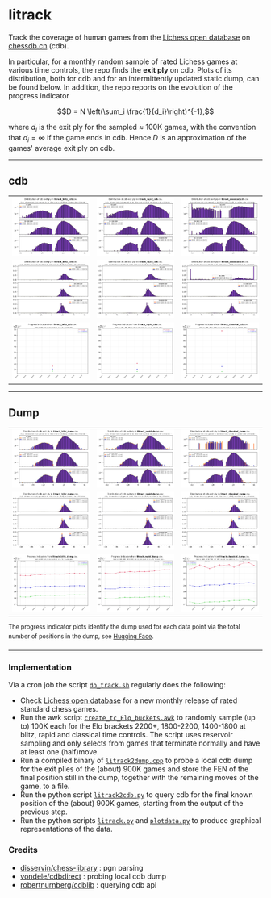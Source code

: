 # litrack

Track the coverage of human games from the
[Lichess open database](https://database.lichess.org)
on [chessdb.cn](https://chessdb.cn/queryc_en/) (cdb).

In particular, for a monthly random sample of rated Lichess games at various
time controls, the repo finds the **exit ply** on cdb. Plots of its
distribution, both for cdb and for an intermittently updated static dump,
can be found below. In addition, the repo reports on the evolution of the
progress indicator
```math
D = N \left(\sum_i \frac{1}{d_i}\right)^{-1},
```
where $d_i$ is the exit ply for the sampled $\approx$ 100K games,
with the convention that $d_i = \infty$ if the game ends in cdb.
Hence $D$ is an approximation of the games' average exit ply on cdb.

---

## cdb

<table>
  <tr>
    <td align="center">
      <img src="images/litrack_blitz_cdb_log.png?raw=true" width="100%">
    </td>
    <td align="center">
      <img src="images/litrack_rapid_cdb_log.png?raw=true" width="100%">
    </td>
    <td align="center">
      <img src="images/litrack_classical_cdb_log.png?raw=true" width="100%">
    </td>
  </tr>
  <tr>
    <td align="center">
      <img src="images/litrack_blitz_cdb.png?raw=true" width="100%">
    </td>
    <td align="center">
      <img src="images/litrack_rapid_cdb.png?raw=true" width="100%">
    </td>
    <td align="center">
      <img src="images/litrack_classical_cdb.png?raw=true" width="100%">
    </td>
  </tr>
  <tr>
    <td align="center"><img src="images/litrack_blitz_cdbtime.png?raw=true" width="100%"></td>
    <td align="center"><img src="images/litrack_rapid_cdbtime.png?raw=true" width="100%"></td>
    <td align="center"><img src="images/litrack_classical_cdbtime.png?raw=true" width="100%"></td>
  </tr>
</table>

---

## Dump

<table>
  <tr>
    <td align="center">
      <img src="images/litrack_blitz_dump_log.png?raw=true" width="100%">
    </td>
    <td align="center">
      <img src="images/litrack_rapid_dump_log.png?raw=true" width="100%">
    </td>
    <td align="center">
      <img src="images/litrack_classical_dump_log.png?raw=true" width="100%">
    </td>
  </tr>
  <tr>
    <td align="center">
      <img src="images/litrack_blitz_dump.png?raw=true" width="100%">
    </td>
    <td align="center">
      <img src="images/litrack_rapid_dump.png?raw=true" width="100%">
    </td>
    <td align="center">
      <img src="images/litrack_classical_dump.png?raw=true" width="100%">
    </td>
  </tr>

  <tr>
    <td align="center"><img src="images/litrack_blitz_dumptime.png?raw=true" width="100%"></td>
    <td align="center"><img src="images/litrack_rapid_dumptime.png?raw=true" width="100%"></td>
    <td align="center"><img src="images/litrack_classical_dumptime.png?raw=true" width="100%"></td>
  </tr>
</table>

<sup>
The progress indicator plots identify the dump used for each data point via
the total number of positions in the dump, see
<a href="https://huggingface.co/datasets/robertnurnberg/chessdbcn">
Hugging Face</a>.
</sup>

---

### Implementation

Via a cron job the script [`do_track.sh`](do_track.sh) regularly does the
following:

* Check [Lichess open database](https://database.lichess.org) for a new monthly
  release of rated standard chess games.
* Run the awk script [`create_tc_Elo_buckets.awk`](create_tc_Elo_buckets.awk)
  to randomly sample (up to) 100K each for the Elo brackets 2200+, 1800-2200,
  1400-1800 at blitz, rapid and classical time controls. The script uses
  reservoir sampling and only selects from games that terminate normally and
  have at least one (half)move.
* Run a compiled binary of [`litrack2dump.cpp`](litrack2dump.cpp) to
  probe a local cdb dump for the exit plies of the (about) 900K games and
  store the FEN of the final position still in the dump, together with the
  remaining moves of the game, to a file.
* Run the python script [`litrack2cdb.py`](litrack2cdb.py) to
  query cdb for the final known position of the (about) 900K games, starting
  from the output of the previous step.
* Run the python scripts [`litrack.py`](litrack.py) and
  [`plotdata.py`](plotdata.py) to produce graphical representations of the
  data.

### Credits

* [disservin/chess-library](https://github.com/Disservin/chess-library) : pgn parsing
* [vondele/cdbdirect](https://github.com/vondele/cdbdirect) : probing local cdb dump
* [robertnurnberg/cdblib](https://github.com/robertnurnberg/cdblib) : querying cdb api

